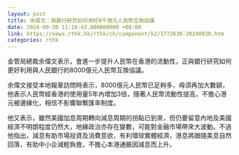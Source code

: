 ```yaml
---
layout: post
title: 余偉文：與銀行研究如何用好8千億元人民幣互換協議
date: 2024-09-30 11:10:43.000000000 +08:00
link: https://news.rthk.hk/rthk/ch/component/k2/1772630-20240930.htm
categories: rthk
---
```


金管局總裁余偉文表示，會進一步提升人民幣在香港的流動性，正與銀行研究如何更好利用與人民銀行的8000億元人民幣互換協議。

余偉文接受本地報章訪問時表示，8000億元人民幣已足夠多，毋須再加大數額，他表示人民幣經香港的使用量5年內增加3倍，隨著人民幣流動性提高，不擔心港元被邊緣化，相信不影響聯繫匯率制度。

他又表示，雖然美國加息周期轉向減息周期的拐點已到來，但仍要留意內地及美國經濟不明朗程度仍然大，地緣政治亦存在變數，可能對金融市場帶來大波動。不過他指出，減息有助市場投資及消費意欲，有利環球實體經濟，港息將跟隨美息自然回落，有助中小企減輕負擔，不擔心本港通脹因減息而上升。
